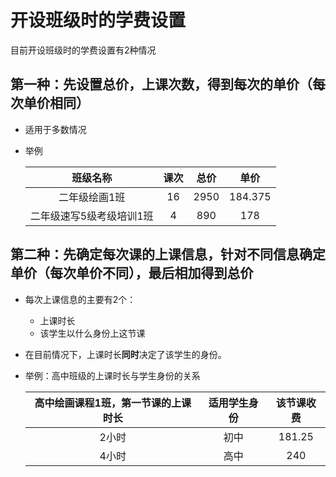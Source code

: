 # 开设班级时的学费设置 

目前开设班级时的学费设置有2种情况

## 第一种：先设置总价，上课次数，得到每次的单价（每次单价相同）
* 适用于多数情况
* 举例

   | 班级名称 | 课次 | 总价  | 单价 |
   | :--: | :--: | :--: | :--: |
   | 二年级绘画1班 | 16 |  2950 | 184.375 |
   | 二年级速写5级考级培训1班 | 4 | 890 | 178 |

## 第二种：先确定每次课的上课信息，针对不同信息确定单价（每次单价不同），最后相加得到总价

* 每次上课信息的主要有2个：
   * 上课时长
   * 该学生以什么身份上这节课

* 在目前情况下，上课时长**同时**决定了该学生的身份。

* 举例：高中班级的上课时长与学生身份的关系

   | 高中绘画课程1班，第一节课的上课时长 | 适用学生身份 | 该节课收费 |
   | :--: | :--: | :--: |
   | 2小时 | 初中 |  181.25 |
   | 4小时 | 高中 | 240 |
